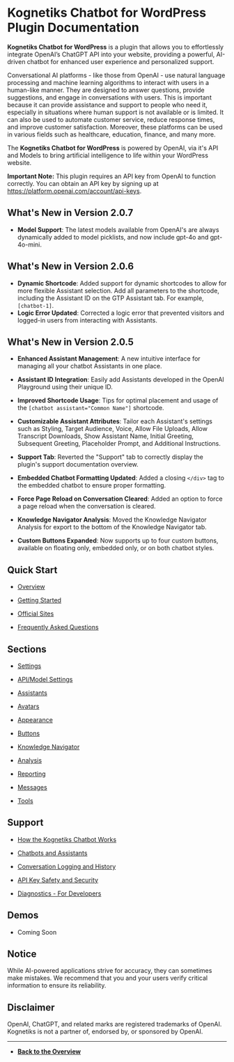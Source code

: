 # **Kognetiks Chatbot for WordPress** Plugin Documentation

**Kognetiks Chatbot for WordPress** is a plugin that allows you to effortlessly integrate OpenAI’s ChatGPT API into your website, providing a powerful, AI-driven chatbot for enhanced user experience and personalized support.

Conversational AI platforms - like those from OpenAI - use natural language processing and machine learning algorithms to interact with users in a human-like manner. They are designed to answer questions, provide suggestions, and engage in conversations with users. This is important because it can provide assistance and support to people who need it, especially in situations where human support is not available or is limited. It can also be used to automate customer service, reduce response times, and improve customer satisfaction. Moreover, these platforms can be used in various fields such as healthcare, education, finance, and many more.

The **Kognetiks Chatbot for WordPress** is powered by OpenAI, via it's API and Models to bring artificial intelligence to life within your WordPress website.

**Important Note:** This plugin requires an API key from OpenAI to function correctly. You can obtain an API key by signing up at https://platform.openai.com/account/api-keys.

## What's New in Version 2.0.7

- **Model Support**: The latest models available from OpenAI's are always dynamically added to model picklists, and now include gpt-4o and gpt-4o-mini.

## What's New in Version 2.0.6

- **Dynamic Shortcode**: Added support for dynamic shortcodes to allow for more flexible Assistant selection. Add all parameters to the shortcode, including the Assistant ID on the GTP Assistant tab. For example, `[chatbot-1]`.
- **Logic Error Updated**: Corrected a logic error that prevented visitors and logged-in users from interacting with Assistants.

## What's New in Version 2.0.5

- **Enhanced Assistant Management**: A new intuitive interface for managing all your chatbot Assistants in one place.

- **Assistant ID Integration**: Easily add Assistants developed in the OpenAI Playground using their unique ID.

- **Improved Shortcode Usage**: Tips for optimal placement and usage of the `[chatbot assistant="Common Name"]` shortcode.

- **Customizable Assistant Attributes**: Tailor each Assistant's settings such as Styling, Target Audience, Voice, Allow File Uploads, Allow Transcript Downloads, Show Assistant Name, Initial Greeting, Subsequent Greeting, Placeholder Prompt, and Additional Instructions.

- **Support Tab**: Reverted the "Support" tab to correctly display the plugin's support documentation overview.

- **Embedded Chatbot Formatting Updated**: Added a closing `</div>` tag to the embedded chatbot to ensure proper formatting.

- **Force Page Reload on Conversation Cleared**: Added an option to force a page reload when the conversation is cleared.

- **Knowledge Navigator Analysis**: Moved the Knowledge Navigator Analysis for export to the bottom of the Knowledge Navigator tab.

- **Custom Buttons Expanded**: Now supports up to four custom buttons, available on floating only, embedded only, or on both chatbot styles.

## Quick Start

- [Overview](support/overview.md)

- [Getting Started](support/getting-started.md)

- [Official Sites](support/official-sites.md)

- [Frequently Asked Questions](support/faqs.md)

## Sections

- [Settings](settings/settings.md)

- [API/Model Settings](api-model-settings/api-model-settings.md)

- [Assistants](assistants/assistants.md)

- [Avatars](avatars/avatars.md)

- [Appearance](appearance/appearance.md)

- [Buttons](buttons/buttons.md)

- [Knowledge Navigator](knowledge-navigator/knowledge-navigator.md)

- [Analysis](analysis/analysis.md)

- [Reporting](reporting/reporting.md)

- [Messages](messages/messages.md)

- [Tools](tools/tools.md)

## Support

- [How the Kognetiks Chatbot Works](support/how-it-works.md)

- [Chatbots and Assistants](support/chatbots-and-assistants.md)

- [Conversation Logging and History](support/conversation-logging-and-history.md)

- [API Key Safety and Security](support/api-key-safety-and-security.md)

- [Diagnostics - For Developers](support/diagnostics.md)

## Demos

- Coming Soon

## Notice

While AI-powered applications strive for accuracy, they can sometimes make mistakes. We recommend that you and your users verify critical information to ensure its reliability.

## Disclaimer

OpenAI, ChatGPT, and related marks are registered trademarks of OpenAI. Kognetiks is not a partner of, endorsed by, or sponsored by OpenAI.

---

- **[Back to the Overview](/overview.md)**
